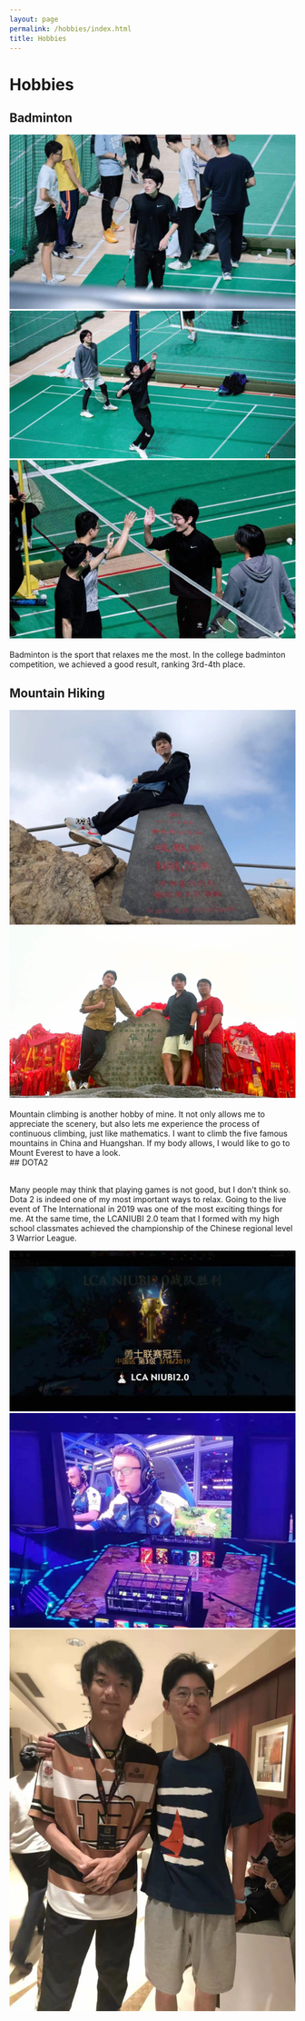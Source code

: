 ```yaml
---
layout: page
permalink: /hobbies/index.html
title: Hobbies
---
```


# Hobbies

## Badminton

<div class="third">
<img src="/images/badminton1.jpeg">
<img src="/images/badminton2.jpeg">
<img src="/images/badminton3.jpeg">
</div>
<br>Badminton is the sport that relaxes me the most. In the college badminton competition, we achieved a good result, ranking 3rd-4th place.
<br>


## Mountain Hiking

<div class="second">
<img src="/images/climb1.jpeg">
<img src="/images/climb2.jpeg">
</div>
<br>Mountain climbing is another hobby of mine. It not only allows me to appreciate the scenery, but also lets me experience the process of continuous climbing, just like mathematics. I want to climb the five famous mountains in China and Huangshan. If my body allows, I would like to go to Mount Everest to have a look.

<br>
## DOTA2

<br>Many people may think that playing games is not good, but I don't think so. Dota 2 is indeed one of my most important ways to relax. Going to the live event of The International in 2019 was one of the most exciting things for me. At the same time, the LCANIUBI 2.0 team that I formed with my high school classmates achieved the championship of the Chinese regional level 3 Warrior League.
<div class="third">
<img src="/images/dota1.jpg">
<img src="/images/dota2.jpg">
<img src="/images/dota4.jpg">
</div>
<br>




